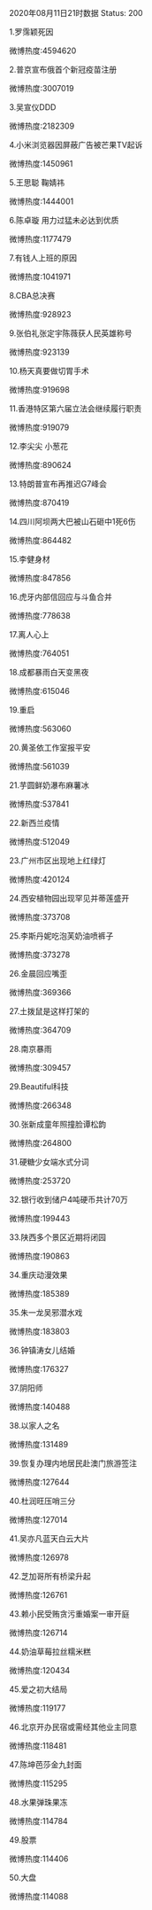 2020年08月11日21时数据
Status: 200

1.罗霈颖死因

微博热度:4594620

2.普京宣布俄首个新冠疫苗注册

微博热度:3007019

3.吴宣仪DDD

微博热度:2182309

4.小米浏览器因屏蔽广告被芒果TV起诉

微博热度:1450961

5.王思聪 鞠婧祎

微博热度:1444001

6.陈卓璇 用力过猛未必达到优质

微博热度:1177479

7.有钱人上班的原因

微博热度:1041971

8.CBA总决赛

微博热度:928923

9.张伯礼张定宇陈薇获人民英雄称号

微博热度:923139

10.杨天真要做切胃手术

微博热度:919698

11.香港特区第六届立法会继续履行职责

微博热度:919079

12.李尖尖 小葱花

微博热度:890624

13.特朗普宣布再推迟G7峰会

微博热度:870419

14.四川阿坝两大巴被山石砸中1死6伤

微博热度:864482

15.李健身材

微博热度:847856

16.虎牙内部信回应与斗鱼合并

微博热度:778638

17.离人心上

微博热度:764051

18.成都暴雨白天变黑夜

微博热度:615046

19.重启

微博热度:563060

20.黄圣依工作室报平安

微博热度:561039

21.芋圆鲜奶瀑布麻薯冰

微博热度:537841

22.新西兰疫情

微博热度:512049

23.广州市区出现地上红绿灯

微博热度:420124

24.西安植物园出现罕见并蒂莲盛开

微博热度:373708

25.李斯丹妮吃泡芙奶油喷裤子

微博热度:373278

26.金晨回应嘴歪

微博热度:369366

27.土拨鼠是这样打架的

微博热度:364709

28.南京暴雨

微博热度:309457

29.Beautiful科技

微博热度:266348

30.张新成童年照撞脸谭松韵

微博热度:264800

31.硬糖少女端水式分词

微博热度:253720

32.银行收到储户4吨硬币共计70万

微博热度:199443

33.陕西多个景区近期将闭园

微博热度:190863

34.重庆动漫效果

微博热度:185389

35.朱一龙吴邪潜水戏

微博热度:183803

36.钟镇涛女儿结婚

微博热度:176327

37.阴阳师

微博热度:140488

38.以家人之名

微博热度:131489

39.恢复办理内地居民赴澳门旅游签注

微博热度:127644

40.杜润旺压哨三分

微博热度:127014

41.吴亦凡蓝天白云大片

微博热度:126978

42.芝加哥所有桥梁升起

微博热度:126761

43.赖小民受贿贪污重婚案一审开庭

微博热度:126714

44.奶油草莓拉丝糯米糕

微博热度:120434

45.爱之初大结局

微博热度:119177

46.北京开办民宿或需经其他业主同意

微博热度:118481

47.陈坤芭莎金九封面

微博热度:115295

48.水果弹珠果冻

微博热度:114784

49.股票

微博热度:114406

50.大盘

微博热度:114088

